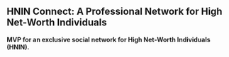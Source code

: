 ## HNIN Connect: A Professional Network for High Net-Worth Individuals

**MVP for an exclusive social network for High Net-Worth Individuals (HNIN).**